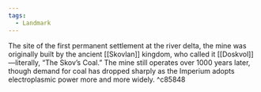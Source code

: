 ```yaml
---
tags:
  - Landmark
---
```

 The site of the first permanent settlement at the river delta, the mine was originally built by the ancient [[Skovlan]] kingdom, who called it [[Doskvol]]—literally, “The Skov’s Coal.” The mine still operates over 1000 years later, though demand for coal has dropped sharply as the Imperium adopts electroplasmic power more and more widely. ^c85848
